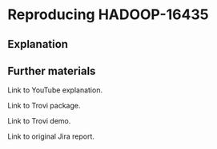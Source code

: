 # Reproducing HADOOP-16435

## Explanation


## Further materials

Link to YouTube explanation.

Link to Trovi package.

Link to Trovi demo.

Link to original Jira report.
